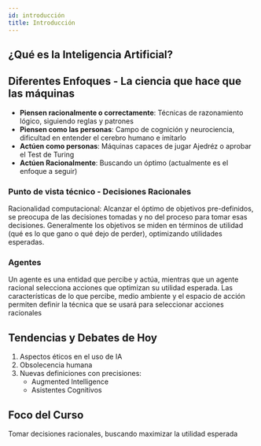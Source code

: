```yaml
---
id: introducción
title: Introducción
---
```


## ¿Qué es la Inteligencia Artificial?

## Diferentes Enfoques - La ciencia que hace que las máquinas
- **Piensen racionalmente o correctamente**: Técnicas de razonamiento lógico, siguiendo reglas y patrones
- **Piensen como las personas**: Campo de cognición y neurociencia, dificultad en entender el cerebro humano e imitarlo
- **Actúen como personas**: Máquinas capaces de jugar Ajedréz o aprobar el Test de Turing
- **Actúen Racionalmente**: Buscando un óptimo (actualmente es el enfoque a seguir)

### Punto de vista técnico - Decisiones Racionales

Racionalidad computacional: Alcanzar el óptimo de objetivos pre-definidos, se preocupa de las decisiones tomadas y no del proceso para tomar esas decisiones. Generalmente los objetivos se miden en términos de utilidad (qué es lo que gano o qué dejo de perder), optimizando utilidades esperadas.

### Agentes

Un agente es una entidad que percibe y actúa, mientras que un agente racional selecciona acciones que optimizan su utilidad esperada. Las características de lo que percibe, medio ambiente y el espacio de acción permiten definir la técnica que se usará para seleccionar acciones racionales

## Tendencias y Debates de Hoy

1. Aspectos éticos en el uso de IA
2. Obsolecencia humana
3. Nuevas definiciones con precisiones:
	- Augmented Intelligence
	- Asistentes Cognitivos

## Foco del Curso

Tomar decisiones racionales, buscando maximizar la utilidad esperada
